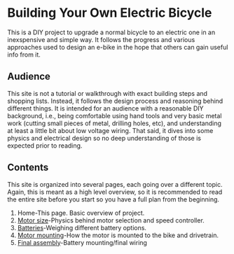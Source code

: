 # Building Your Own Electric Bicycle

This is a DIY project to upgrade a normal bicycle to an electric one in an inexspensive and simple way. It follows the progress and various approaches used to design an e-bike in the hope that others can gain useful info from it.

## Audience

This site is not a tutorial or walkthrough with exact building steps and shopping lists. Instead, it follows the design process and reasoning behind different things. It is intended for an audience with a reasonable DIY background, i.e., being comfortable using hand tools and very basic metal work (cutting small pieces of metal, drilling holes, etc), and understanding at least a little bit about low voltage wiring. That said, it dives into some physics and electrical design so no deep understanding of those is expected prior to reading.

## Contents

This site is organized into several pages, each going over a different topic. Again, this is meant as a high level overview, so it is recommended to read the entire site before you start so you have a full plan from the beginning.

1. Home-This page. Basic overview of project.
2. [Motor size](motor)-Physics behind motor selection and speed controller.
3. [Batteries](batteries)-Weighing different battery options.
4. [Motor mounting](motor-mount)-How the motor is mounted to the bike and drivetrain.
5. [Final assembly](final-assembly)-Battery mounting/final wiring
